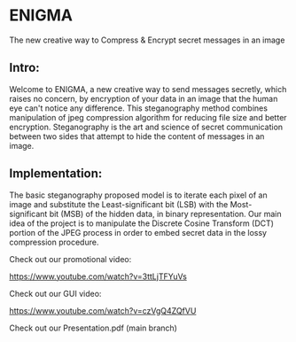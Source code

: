 # ENIGMA
The new creative way to Compress &amp; Encrypt secret messages in an image

## Intro: 
Welcome to ENIGMA, a new creative way to send messages secretly, which raises no concern, 
by encryption of your data in an image that the human eye can't notice any difference.
This steganography method combines manipulation of jpeg compression algorithm for reducing file size and better encryption.
Steganography is the art and science of secret communication between two sides that attempt to hide the content of messages in an image. 

## Implementation:
The basic steganography proposed model is to iterate each pixel of an image and substitute the Least-significant bit (LSB) with the Most-significant bit (MSB) of the hidden data, in binary representation.
Our main idea of the project is to manipulate the Discrete Cosine Transform (DCT) portion of the JPEG process in order to embed secret data in the lossy compression procedure.

Check out our promotional video:

https://www.youtube.com/watch?v=3ttLjTFYuVs

Check out our GUI video:

https://www.youtube.com/watch?v=czVgQ4ZQfVU

Check out our Presentation.pdf (main branch)
